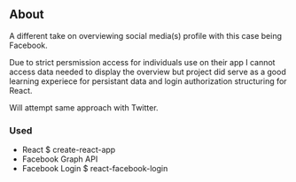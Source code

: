 ## About
A different take on overviewing social media(s) profile with this case being Facebook.

Due to strict persmission access for individuals use on their app I cannot access data needed to display the overview but project did serve as a good learning experiece for persistant data and login authorization structuring for React.

Will attempt same approach with Twitter.

### Used
- React $ create-react-app
- Facebook Graph API
- Facebook Login $ react-facebook-login